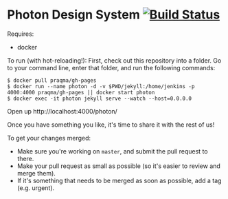 # Photon Design System  [![Build Status](https://travis-ci.org/FirefoxUX/photon.svg?branch=master)](https://travis-ci.org/FirefoxUX/photon)

Requires:
* docker

To run (with hot-reloading!):
First, check out this repository into a folder.
Go to your command line, enter that folder, and run the following commands:
```
$ docker pull praqma/gh-pages
$ docker run --name photon -d -v $PWD/jekyll:/home/jenkins -p 4000:4000 praqma/gh-pages || docker start photon
$ docker exec -it photon jekyll serve --watch --host=0.0.0.0
```
Open up http://localhost:4000/photon/

Once you have something you like, it's time to share it with the rest of us!

To get your changes merged:
* Make sure you're working on `master`, and submit the pull request to there.
* Make your pull request as small as possible (so it's easier to review and merge them).
* If it's something that needs to be merged as soon as possible, add a tag (e.g. urgent).
